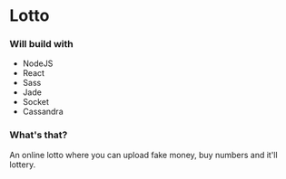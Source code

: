 # Lotto

### Will build with
* NodeJS
* React
* Sass
* Jade
* Socket
* Cassandra

### What's that?
An online lotto where you can upload fake money, buy numbers and it'll lottery.
